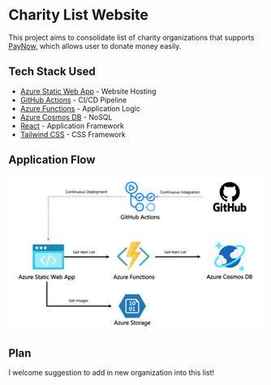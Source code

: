 # Charity List Website

This project aims to consolidate list of charity organizations that supports [PayNow](https://www.abs.org.sg/consumer-banking/pay-now), which allows user to donate money easily.

## Tech Stack Used
- [Azure Static Web App](https://docs.microsoft.com/en-us/azure/static-web-apps/overview) - Website Hosting
- [GitHub Actions](https://github.com/features/actions) - CI/CD Pipeline
- [Azure Functions](https://docs.microsoft.com/en-us/azure/azure-functions/functions-overview) - Application Logic
- [Azure Cosmos DB](https://docs.microsoft.com/en-us/azure/cosmos-db/introduction) - NoSQL
- [React](https://reactjs.org/) - Application Framework
- [Tailwind CSS](https://tailwindcss.com/) - CSS Framework

## Application Flow
![Image](assets/architecture.png)

## Plan
I welcome suggestion to add in new organization into this list! 